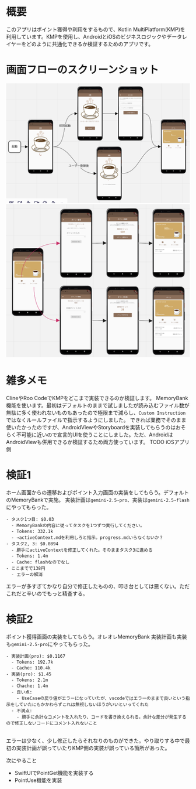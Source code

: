 # 概要
このアプリはポイント獲得や利用をするもので、Kotlin MultiPlatform(KMP)を利用しています。KMPを使用し、AndroidとiOSのビジネスロジックやデータレイヤーをどのように共通化できるか検証するためのアプリです。

# 画面フローのスクリーンショット
![01_start](./images/01_起動処理フロー.png)  
![02_business](./images/02_ポイント獲得と利用フロー.png)


# 雑多メモ
ClineやRoo CodeでKMPをどこまで実装できるのか検証します。
MemoryBank機能を使います。最初はデフォルトのままで試しましたが読み込むファイル数が無駄に多く使われないものもあったので極限まで減らし、`Custom Instruction`ではなくルールファイルで指示するようにしました。
できれば業務でそのまま使いたかったのですが、AndroidViewやStoryboardを実装してもらうのはおそらく不可能に近いので宣言的UIを使うことにしました。ただ、AndroidはAndroidViewも併用できるか検証するため両方使っています。
TODO iOSアプリ側

# 検証1
ホーム画面からの遷移およびポイント入力画面の実装をしてもらう。デフォルトのMemoryBankで実施。
実装計画は`gemini-2.5-pro`、実装は`gemini-2.5-flash`にやってもらった。
```
- タスク1つ目: $0.03
  - MemoryBankの内容に従ってタスクを1つずつ実行してください。
  - Tokens: 332.1k
  - →activeContext.mdを利用しろと指示。progress.mdいらなくないか？
- タスク2, 3: $0.0894
  - 勝手にactiveContextを修正してくれた。そのままタスク3に進める
  - Tokens: 1.4m
  - Cache: flashなのでなし
- ここまでで138円
  - エラーの解消
```
エラーが多すぎてかなり自分で修正したものの、叩き台としては悪くない。ただこれだと辛いのでもっと精査する。

# 検証2
ポイント獲得画面の実装をしてもらう。オレオレMemoryBank
実装計画も実装も`gemini-2.5-pro`にやってもらった。
```
- 実装計画(pro): $0.1167
  - Tokens: 192.7k
  - Cache: 110.4k
- 実装(pro): $1.45
  - Tokens: 2.1m
  - Chache: 1.4m
  - 良い点:
    - UseCaseの戻り値がエラーになっていたが、vscodeではエラーのままで良いという指示をしていたにもかかわらずこれは無視しないほうがいいといってくれた
  - 不満点:
    - 勝手に余計なコメントを入れたり、コードを書き換えられる。余計な差分が発生するので修正しないコードにコメント入れないこと
  
```
エラーは少なく、少し修正したらそれなりのものができた。やり取りする中で最初の実装計画が誤っていたりKMP側の実装が誤っている箇所があった。

次にやること
- SwiftUIでPointGet機能を実装する
- PointUse機能を実装
